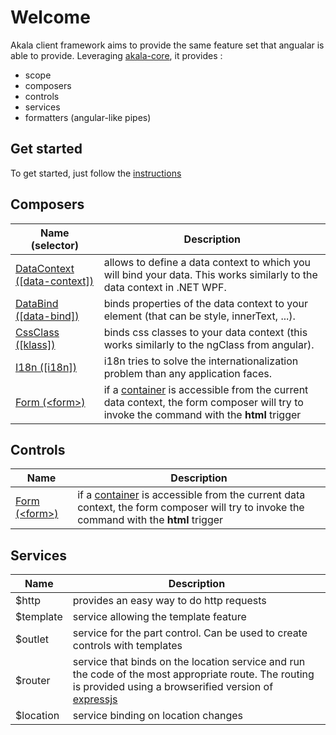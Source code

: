 # Welcome

Akala client framework aims to provide the same feature set that angualar is able to provide. Leveraging [akala-core](//github.com/npenin/akala-core), it provides :

- scope
- composers
- controls
- services
- formatters (angular-like pipes)

## Get started

To get started, just follow the [instructions](getting-started)

## Composers

  | Name (selector) | Description |
  | --- | --- |
  | [DataContext ([data-context])](datacontext) | allows to define a data context to which you will bind your data. This works similarly to the data context in .NET WPF. |
  | [DataBind ([data-bind])](databind) | binds properties of the data context to your element (that can be style, innerText, ...). |
  | [CssClass ([klass])](klass) | binds css classes to your data context (this works similarly to the ngClass from angular). |
  | [I18n ([i18n])](i18n) | i18n tries to solve the internationalization problem than any application faces. |
  | [Form (&lt;form&gt;)](form) | if a [container](/core/commands) is accessible from the current data context, the form composer will try to invoke the command with the **html** trigger |
  
## Controls
  
  | Name | Description |
  | --- | --- |
  | [Form (&lt;form&gt;)](form) | if a [container](/core/commands) is accessible from the current data context, the form composer will try to invoke the command with the **html** trigger |
  
## Services
  
  | Name | Description |
  | --- | --- |
  | $http | provides an easy way to do http requests |
  | $template | service allowing the template feature |
  | $outlet | service for the part control. Can be used to create controls with templates |
  | $router | service that binds on the location service and run the code of the most appropriate route. The routing is provided using a browserified version of [expressjs](https://expressjs.com) |
  | $location | service binding on location changes |
  